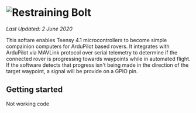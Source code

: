 ![Restraining Bolt](https://github.com/bitdog-io/restraining_bolt/raw/pre-release/images/restraining_bolt.png)
==================

*Last Updated: 2 June 2020*

This softare enables Teensy 4.1 microcontrollers to become simple compainion computers 
for ArduPilot based rovers. It integrates with ArduPilot via MAVLink protocol over 
serial telemetry to determine if the connected rover is progressing towards waypoints 
while in automated flight. If the software detects that progress isn't being made in 
the direction of the target waypoint, a signal will be provide on a GPIO pin.

## Getting started
Not working code
